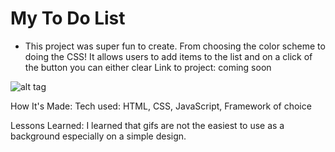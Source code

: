 # My To Do List
- This project was  super fun to create. From choosing the color scheme to doing the CSS! It allows users to add items to the list and on a click of the button you can either clear
Link to project: coming soon

![alt tag](media/ToDoRead.jpg)

How It's Made:
Tech used: HTML, CSS, JavaScript, Framework of choice

Lessons Learned:
I learned that gifs are not the easiest to use as a background especially on a simple design.

